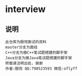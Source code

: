 # interview
## 说明
```
此仓库为殷悦面试的资料
master分支为面经
C++分支为做C++笔试题搭建的脚手架
Java分支为做Java笔试题搭建的脚手架
转载请注明出处，谢谢
作者:殷悦 QQ:798523593 微信:oflyff
```
